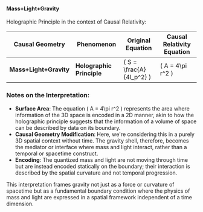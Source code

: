 #### **Mass+Light+Gravity** 

Holographic Principle in the context of Causal Relativity:

| **Causal Geometry** | **Phenomenon** | **Original Equation** | **Causal Relativity Equation** |
|---------------------|----------------|-----------------------|-------------------------------|
| **Mass+Light+Gravity** | **Holographic Principle** | \( S = \frac{A}{4l_p^2} \) | \( A = 4\pi r^2 \) |

### Notes on the Interpretation:
- **Surface Area**: The equation \( A = 4\pi r^2 \) represents the area where information of the 3D space is encoded in a 2D manner, akin to how the holographic principle suggests that the information of a volume of space can be described by data on its boundary.
- **Causal Geometry Modification**: Here, we're considering this in a purely 3D spatial context without time. The gravity shell, therefore, becomes the mediator or interface where mass and light interact, rather than a temporal or spacetime construct.
- **Encoding**: The quantized mass and light are not moving through time but are instead encoded statically on the boundary; their interaction is described by the spatial curvature and not temporal progression. 

This interpretation frames gravity not just as a force or curvature of spacetime but as a fundamental boundary condition where the physics of mass and light are expressed in a spatial framework independent of a time dimension.
